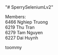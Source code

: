 "# SperrySeleniumLv2" 

Members:  
    6466       Nghiep Truong  
    6219       Thu Tran  
    6279       Tam Nguyen  
    6227       Dai Huynh  

	
toommy

